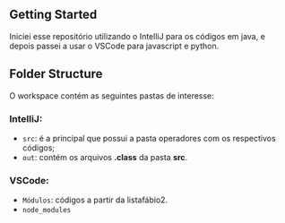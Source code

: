 ## Getting Started

Iniciei esse repositório utilizando o IntelliJ para os códigos em java, e depois passei a usar o VSCode para javascript e python.

## Folder Structure

O workspace contém as seguintes pastas de interesse:
### IntelliJ:
- `src`: é a principal que possui a pasta operadores com os respectivos códigos;
- `out`: contém os arquivos **.class** da pasta **src**.

### VSCode:
- `Módulos`: códigos a partir da listafábio2.
- `node_modules`
